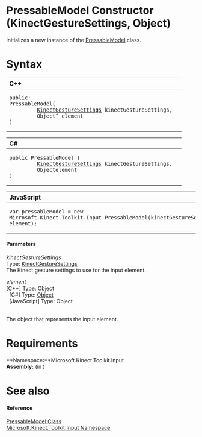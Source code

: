 PressableModel Constructor (KinectGestureSettings, Object)  
==========================================================  

Initializes a new instance of the [PressableModel](../../PressableModel_Class.md) class. <span id="syntaxSection"></span>

Syntax  
======  

<table>
<colgroup>
<col width="100%" />
</colgroup>
<thead>
<tr class="header">
<th align="left">C++</th>
</tr>
</thead>
<tbody>
<tr class="odd">
<td align="left"><pre><code>public:  
PressableModel(  
         <a href="../../../Kinect.Input/KinectGestureSettings.md">KinectGestureSettings</a> kinectGestureSettings,  
         Object^ element  
)</code></pre></td>
</tr>
</tbody>
</table>

<table>
<colgroup>
<col width="100%" />
</colgroup>
<thead>
<tr class="header">
<th align="left">C#</th>
</tr>
</thead>
<tbody>
<tr class="odd">
<td align="left"><pre><code>public PressableModel (  
         <a href="../../../Kinect.Input/KinectGestureSettings.md">KinectGestureSettings</a> kinectGestureSettings,  
         Objectelement  
)</code></pre></td>
</tr>
</tbody>
</table>

<table>
<colgroup>
<col width="100%" />
</colgroup>
<thead>
<tr class="header">
<th align="left">JavaScript</th>
</tr>
</thead>
<tbody>
<tr class="odd">
<td align="left"><pre><code>var pressableModel = new Microsoft.Kinect.Toolkit.Input.PressableModel(kinectGestureSettings, element);</code></pre></td>
</tr>
</tbody>
</table>

<span id="ID4EK"></span>
#### Parameters  

*kinectGestureSettings*    
Type: [KinectGestureSettings](../../../Kinect.Input/KinectGestureSettings.md)  
The Kinect gesture settings to use for the input element.  

*element*    
[C++] Type: [Object](http://msdn.microsoft.com/en-us/library/hh748265.aspx)  
  [C\#] Type: [Object](http://msdn.microsoft.com/en-us/library/system.object.aspx)  
  [JavaScript] Type: Object  
   

The object that represents the input element.  

<span id="requirements"></span>

Requirements  
============  

**Namespace:**Microsoft.Kinect.Toolkit.Input  
**Assembly:** (in )  

<span id="ID4EHB"></span>

See also  
========  

<span id="ID4EJB"></span>
#### Reference  

[PressableModel Class](../../PressableModel_Class.md)  
 [Microsoft.Kinect.Toolkit.Input Namespace](../../../Kinect.Toolkit.Input.md)  



<!--Please do not edit the data in the comment block below.-->
<!--
TOCTitle : PressableModel Constructor (KinectGestureSettings, Object)
RLTitle : PressableModel Constructor (KinectGestureSettings, Object)
KeywordA : M:Microsoft.Kinect.Toolkit.Input.PressableModel.#ctor(WindowsPreview.Kinect.Input.KinectGestureSettings,System.Object)
AssetID : M:Microsoft.Kinect.Toolkit.Input.PressableModel.#ctor(WindowsPreview.Kinect.Input.KinectGestureSettings,System.Object)
Locale : en-us
CommunityContent : 1
APIType : Managed
APILocation : 
APIName : Microsoft.Kinect.Toolkit.Input.PressableModel
TargetOS : Windows
TopicType : kbSyntax
DevLang : VB
DevLang : CSharp
DevLang : JavaScript
DevLang : C++
DocSet : K4Wv2
ProjType : K4Wv2Proj
Technology : Kinect for Windows
Product : Kinect for Windows SDK v2
productversion : 20
-->
